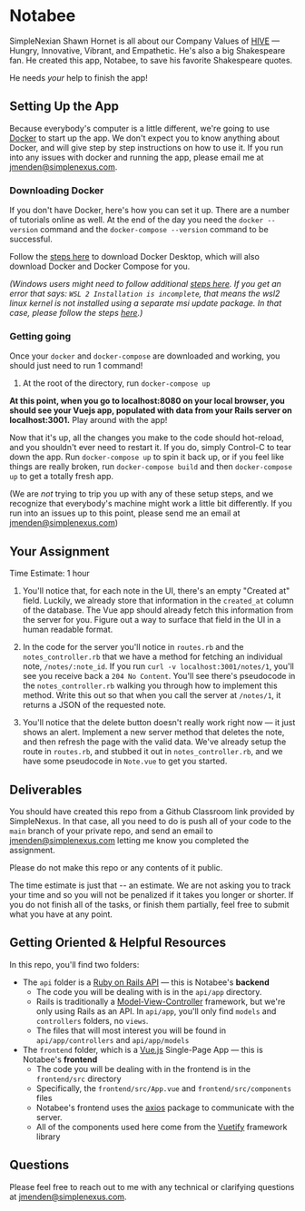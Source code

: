 # Notabee

SimpleNexian Shawn Hornet is all about our Company Values of [HIVE](https://www.simplenexus.com/careers/) — Hungry, Innovative, Vibrant, and Empathetic. He's also a big Shakespeare fan. He created this app, Notabee, to save his favorite Shakespeare quotes.

He needs *your* help to finish the app!

## Setting Up the App

Because everybody's computer is a little different, we're going to use [Docker](https://docs.docker.com/get-started/overview/) to start up the app. We don't expect you to know anything about Docker, and will give step by step instructions on how to use it. If you run into any issues with docker and running the app, please email me at <jmenden@simplenexus.com>.

### Downloading Docker

If you don't have Docker, here's how you can set it up. There are a number of tutorials online as well. At the end of the day you need the `docker --version` command and the `docker-compose --version` command to be successful.

Follow the [steps here](https://www.docker.com/products/docker-desktop) to download Docker Desktop, which will also download Docker and Docker Compose for you.

*(Windows users might need to follow additional [steps here](https://docs.docker.com/desktop/windows/install/). If you get an error that says: `WSL 2 Installation is incomplete`, that means the wsl2 linux kernel is not installed using a separate msi update package. In that case, please follow the steps [here](https://docs.microsoft.com/en-us/windows/wsl/install-manual).)*

### Getting going

Once your `docker` and `docker-compose` are downloaded and working, you should just need to run 1 command!

1. At the root of the directory, run `docker-compose up`

**At this point, when you go to localhost:8080 on your local browser, you should see your Vuejs app, populated with data from your Rails server on localhost:3001.** Play around with the app!

Now that it's up, all the changes you make to the code should hot-reload, and you shouldn't ever need to restart it. If you do, simply Control-C to tear down the app. Run `docker-compose up` to spin it back up, or if you feel like things are really broken, run `docker-compose build` and then `docker-compose up` to get a totally fresh app.

(We are *not* trying to trip you up with any of these setup steps, and we recognize that everybody's machine might work a little bit differently. If you run into an issues up to this point, please send me an email at <jmenden@simplenexus.com>)

## Your Assignment

Time Estimate: 1 hour

1. You'll notice that, for each note in the UI, there's an empty "Created at" field. Luckily, we already store that information in the `created_at` column of the database. The Vue app should already fetch this information from the server for you. Figure out a way to surface that field in the UI in a human readable format.


2. In the code for the server you'll notice in `routes.rb` and the `notes_controller.rb` that we have a method for fetching an individual note, `/notes/:note_id`. If you run `curl -v localhost:3001/notes/1`, you'll see you receive back a `204 No Content`. You'll see there's pseudocode in the `notes_controller.rb` walking you through how to implement this method. Write this out so that when you call the server at `/notes/1`, it returns a JSON of the requested note.

3. You'll notice that the delete button doesn't really work right now — it just shows an alert. Implement a new server method that deletes the note, and then refresh the page with the valid data. We've already setup the route in `routes.rb`, and stubbed it out in `notes_controller.rb`, and we have some pseudocode in `Note.vue` to get you started.

## Deliverables

You should have created this repo from a Github Classroom link provided by SimpleNexus. In that case, all you need to do is push all of your code to the `main` branch of your private repo, and send an email to <jmenden@simplenexus.com> letting me know you completed the assignment.

Please do not make this repo or any contents of it public.

The time estimate is just that -- an estimate. We are not asking you to track your time and so you will not be penalized if it takes you longer or shorter. If you do not finish all of the tasks, or finish them partially, feel free to submit what you have at any point.

## Getting Oriented & Helpful Resources

In this repo, you'll find two folders:
* The `api` folder is a [Ruby on Rails API](https://guides.rubyonrails.org/getting_started.html) — this is Notabee's **backend**
  * The code you will be dealing with is in the `api/app` directory.
  * Rails is traditionally a [Model-View-Controller](https://en.wikipedia.org/wiki/Model%E2%80%93view%E2%80%93controller) framework, but we're only using Rails as an API. In `api/app`, you'll only find `models` and `controllers` folders, no `views`.
  * The files that will most interest you will be found in `api/app/controllers` and `api/app/models`
* The `frontend` folder, which is a [Vue.js](https://vuejs.org/v2/guide/) Single-Page App — this is Notabee's **frontend**
  * The code you will be dealing with in the frontend is in the `frontend/src` directory
  * Specifically, the `frontend/src/App.vue` and `frontend/src/components` files
  * Notabee's frontend uses the [axios](https://axios-http.com/) package to communicate with the server.
  * All of the components used here come from the [Vuetify](https://vuetifyjs.com/en/introduction/why-vuetify/) framework library

## Questions

Please feel free to reach out to me with any technical or clarifying questions at <jmenden@simplenexus.com>.

